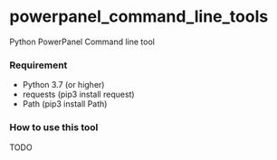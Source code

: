 # powerpanel_command_line_tools
Python PowerPanel Command line tool

### Requirement
- Python 3.7 (or higher)
- requests (pip3 install request)
- Path (pip3 install Path)

### How to use this tool
TODO
